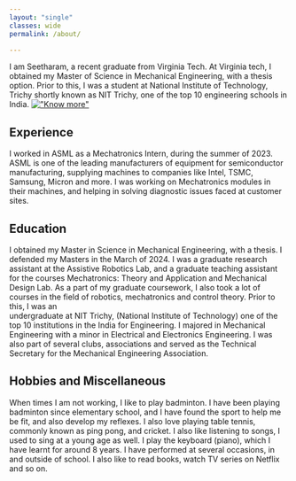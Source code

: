 ```yaml
---
layout: "single"
classes: wide
permalink: /about/

---
```


I am Seetharam, a recent graduate from Virginia Tech. At Virginia tech, I obtained my Master of Science in Mechanical Engineering, with a thesis option. Prior to this, I was a student at National Institute of Technology, Trichy shortly known as NIT Trichy, one of the top 10 engineering schools in India.
[!["Know more"](https://user-images.githubusercontent.com/1376749/120938564-50c59780-c6e1-11eb-814f-22a0399623c5.png)](https://seetharamks99.github.io/Interest/) 


## Experience

I worked in ASML as a Mechatronics Intern, during the summer of 2023. ASML is one of the leading manufacturers of equipment for semiconductor 
manufacturing, supplying machines to companies like Intel, TSMC, Samsung, Micron and more. I was working on Mechatronics modules in their machines, and helping
in solving diagnostic issues faced at customer sites. 
    


## Education


I obtained my Master in Science in Mechanical Engineering, with a thesis. I defended my Masters in the March of 2024. I was a graduate research
assistant at the Assistive Robotics Lab, and a graduate teaching assistant for the courses Mechatronics: Theory and Application and Mechanical Design Lab.
As a part of my graduate coursework, I also took a lot of courses in the field of robotics, mechatronics and control theory. Prior to this, I was an     
undergraduate at NIT Trichy, (National Institute of Technology) one of the top 10 institutions in the India for Engineering. I majored in Mechanical                Engineering with a minor in Electrical and Electronics Engineering. I was also part of several clubs, associations and served as the Technical Secretary for        the Mechanical Engineering Association.


## Hobbies and Miscellaneous

When times I am not working, I like to play badminton. I have been playing badminton since elementary school, and I have found the sport to help me be fit, and also develop my reflexes. I also love playing table tennis, commonly known as ping pong, and cricket. I also like listening to songs, I used to sing at a young age as well. I play the keyboard (piano), which I have learnt for around 8 years. I have performed at several occasions, in and outside of school. I also like to read books, watch TV series on Netflix and so on.  

